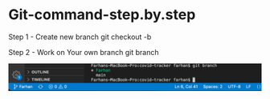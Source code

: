 # Git-command-step.by.step

Step 1 - Create new branch
git checkout -b <branch name>

<!--example git checkout -b Farhan-->

Step 2 - Work on Your own branch
git branch

<!--example command to check which branch you are in-->

![git branch check](/images/git%20branch%20check.png?raw=true "git branch check")
